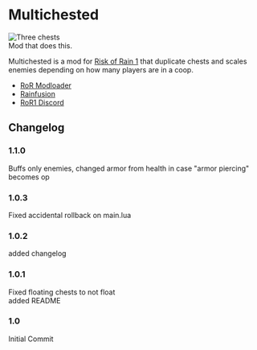 Multichested
======================
![Three chests](https://cdn.discordapp.com/attachments/728607222040494183/799689001749184522/unknown.png)  
Mod that does this.

Multichested is a mod for [Risk of Rain 1](https://store.steampowered.com/app/248820/Risk_of_Rain/) that duplicate chests and scales enemies depending on how many players are in a coop.

* [RoR Modloader](https://cdn.rainfusion.ml/launcher-download)
* [Rainfusion](https://rainfusion.ml/)
* [RoR1 Discord](https://discord.gg/ajsGTdN)

## Changelog

### 1.1.0
Buffs only enemies, changed armor from health in case "armor piercing" becomes op
### 1.0.3
Fixed accidental rollback on main.lua
### 1.0.2
added changelog
### 1.0.1
Fixed floating chests to not float  
added README
### 1.0
Initial Commit
